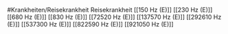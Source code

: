 #Krankheiten/Reisekrankheit
Reisekrankheit
[[150 Hz (E)]]
[[230 Hz (E)]]
[[680 Hz (E)]]
[[830 Hz (E)]]
[[72520 Hz (E)]]
[[137570 Hz (E)]]
[[292610 Hz (E)]]
[[537300 Hz (E)]]
[[822590 Hz (E)]]
[[921050 Hz (E)]]
